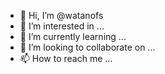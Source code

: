 - 👋 Hi, I’m @watanofs
- 👀 I’m interested in ...
- 🌱 I’m currently learning ...
- 💞️ I’m looking to collaborate on ...
- 📫 How to reach me ...

<!---
watanofs/watanofs is a ✨ special ✨ repository because its `README.md` (this file) appears on your GitHub profile.
You can click the Preview link to take a look at your changes.
--->
